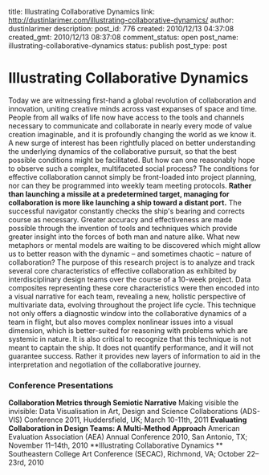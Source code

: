 title: Illustrating Collaborative Dynamics
link: http://dustinlarimer.com/illustrating-collaborative-dynamics/
author: dustinlarimer
description: 
post_id: 776
created: 2010/12/13 04:37:08
created_gmt: 2010/12/13 08:37:08
comment_status: open
post_name: illustrating-collaborative-dynamics
status: publish
post_type: post

<!--Today we are witnessing first-hand a global revolution of collaboration and innovation, uniting creative minds across vast expanses of space and time. People from all walks of life now have access to the tools and channels necessary to communicate and collaborate in nearly every mode of value creation imaginable, and it is profoundly changing the world as we know it. A new surge of interest has been rightfully placed on better understanding the underlying dynamics of the collaborative pursuit, so that the best possible conditions might be facilitated. But how can one reasonably hope to observe such a complex, multifaceted social process?-->

# Illustrating Collaborative Dynamics

Today we are witnessing first-hand a global revolution of collaboration and innovation, uniting creative minds across vast expanses of space and time. People from all walks of life now have access to the tools and channels necessary to communicate and collaborate in nearly every mode of value creation imaginable, and it is profoundly changing the world as we know it. A new surge of interest has been rightfully placed on better understanding the underlying dynamics of the collaborative pursuit, so that the best possible conditions might be facilitated. But how can one reasonably hope to observe such a complex, multifaceted social process? The conditions for effective collaboration cannot simply be front-loaded into project planning, nor can they be programmed into weekly team meeting protocols. **Rather than launching a missile at a predetermined target, managing for collaboration is more like launching a ship toward a distant port.** The successful navigator constantly checks the ship's bearing and corrects course as necessary. Greater accuracy and effectiveness are made possible through the invention of tools and techniques which provide greater insight into the forces of both man and nature alike. What new metaphors or mental models are waiting to be discovered which might allow us to better reason with the dynamic – and sometimes chaotic – nature of collaboration? The purpose of this research project is to analyze and track several core characteristics of effective collaboration as exhibited by interdisciplinary design teams over the course of a 10-week project. Data composites representing these core characteristics were then encoded into a visual narrative for each team, revealing a new, holistic perspective of multivariate data, evolving throughout the project life cycle. This technique not only offers a diagnostic window into the collaborative dynamics of a team in flight, but also moves complex nonlinear issues into a visual dimension, which is better-suited for reasoning with problems which are systemic in nature. It is also critical to recognize that this technique is not meant to captain the ship. It does not quantify performance, and it will not guarantee success. Rather it provides new layers of information to aid in the interpretation and negotiation of the collaborative journey. 

### Conference Presentations

**Collaboration Metrics through Semiotic Narrative** Making visible the invisible: Data Visualisation in Art, Design and Science Collaborations (ADS-VIS) Conference 2011, Huddersfield, UK; March 10-11th, 2011 **Evaluating Collaboration in Design Teams: A Multi-Method Approach** American Evaluation Association (AEA) Annual Conference 2010, San Antonio, TX; November 11–14th, 2010 **Illustrating Collaborative Dynamics ** Southeastern College Art Conference (SECAC), Richmond, VA; October 22–23rd, 2010